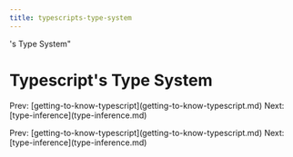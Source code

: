 ```yaml
---
title: typescripts-type-system
---
```


's Type System\"

# Typescript\'s Type System

Prev:
\[getting-to-know-typescript](getting-to-know-typescript.md)
Next: \[type-inference](type-inference.md)

Prev:
\[getting-to-know-typescript](getting-to-know-typescript.md)
Next: \[type-inference](type-inference.md)
